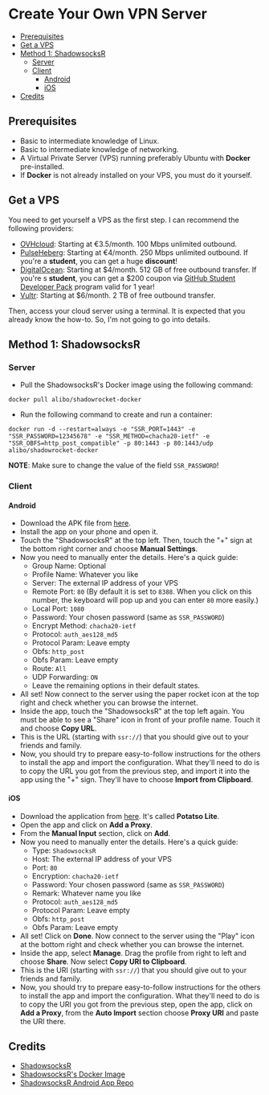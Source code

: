 # Create Your Own VPN Server

- [Prerequisites](https://github.com/jacob-schmitt/liberty#prerequisites)
- [Get a VPS](https://github.com/jacob-schmitt/liberty#get-a-vps)
- [Method 1: ShadowsocksR](https://github.com/jacob-schmitt/liberty#method-1-shadowsocksr)
  - [Server](https://github.com/jacob-schmitt/liberty#server)
  - [Client](https://github.com/jacob-schmitt/liberty#client)
    - [Android](https://github.com/jacob-schmitt/liberty#android)
    - [iOS](https://github.com/jacob-schmitt/liberty#ios)
- [Credits](https://github.com/jacob-schmitt/liberty#credits)

## Prerequisites
- Basic to intermediate knowledge of Linux.
- Basic to intermediate knowledge of networking.
- A Virtual Private Server (VPS) running preferably Ubuntu with **Docker** pre-installed.
- If **Docker** is not already installed on your VPS, you must do it yourself.

## Get a VPS
You need to get yourself a VPS as the first step. I can recommend the following providers:
- [OVHcloud](https://www.ovhcloud.com): Starting at €3.5/month. 100 Mbps unlimited outbound.
- [PulseHeberg](https://pulseheberg.com/): Starting at €4/month. 250 Mbps unlimited outbound. If you're a __student__, you can get a huge **discount**!
- [DigitalOcean](https://digitalocean.com/): Starting at $4/month. 512 GB of free outbound transfer. If you're s __student__, you can get a $200 coupon via [GitHub Student Developer Pack](https://education.github.com/pack) program valid for 1 year!
- [Vultr](https://www.vultr.com): Starting at $6/month. 2 TB of free outbound transfer.

Then, access your cloud server using a terminal. It is expected that you already know the how-to. So, I'm not going to go into details.

## Method 1: ShadowsocksR
### Server
- Pull the ShadowsocksR's Docker image using the following command:
```
docker pull alibo/shadowrocket-docker
```
- Run the following command to create and run a container:
```
docker run -d --restart=always -e "SSR_PORT=1443" -e "SSR_PASSWORD=12345678" -e "SSR_METHOD=chacha20-ietf" -e "SSR_OBFS=http_post_compatible" -p 80:1443 -p 80:1443/udp alibo/shadowrocket-docker
```
**NOTE**: Make sure to change the value of the field ```SSR_PASSWORD```!

### Client
#### Android
- Download the APK file from [here](https://github.com/shadowsocksrr/shadowsocksr-android/releases/download/3.5.4/shadowsocksr-android-3.5.4.apk).
- Install the app on your phone and open it.
- Touch the "ShadowsocksR" at the top left. Then, touch the "+" sign at the bottom right corner and choose __Manual Settings__.
- Now you need to manually enter the details. Here's a quick guide:
  - Group Name: Optional
  - Profile Name: Whatever you like
  - Server: The external IP address of your VPS
  - Remote Port: `80` (By default it is set to `8388`. When you click on this number, the keyboard will pop up and you can enter `80` more easily.)
  - Local Port: `1080`
  - Password: Your chosen password (same as `SSR_PASSWORD`)
  - Encrypt Method: `chacha20-ietf`
  - Protocol: `auth_aes128_md5`
  - Protocol Param: Leave empty
  - Obfs: `http_post`
  - Obfs Param: Leave empty
  - Route: `All`
  - UDP Forwarding: `ON`
  - Leave the remaining options in their default states.
- All set! Now connect to the server using the paper rocket icon at the top right and check whether you can browse the internet.
- Inside the app, touch the "ShadowsocksR" at the top left again. You must be able to see a "Share" icon in front of your profile name. Touch it and choose __Copy URL__.
- This is the URL (starting with `ssr://`) that you should give out to your friends and family.
- Now, you should try to prepare easy-to-follow instructions for the others to install the app and import the configuration. What they'll need to do is to copy 
the URL you got from the previous step, and import it into the app using the "+" sign. They'll have to choose __Import from Clipboard__.

#### iOS
- Download the application from [here](https://apps.apple.com/us/app/potatso-lite/id1239860606). It's called **Potatso Lite**.
- Open the app and click on **Add a Proxy**.
- From the **Manual Input** section, click on **Add**. 
- Now you need to manually enter the details. Here's a quick guide:
  - Type: `ShadowsocksR`
  - Host: The external IP address of your VPS
  - Port: `80`
  - Encryption: `chacha20-ietf`
  - Password: Your chosen password (same as `SSR_PASSWORD`)
  - Remark: Whatever name you like
  - Protocol: `auth_aes128_md5`
  - Protocol Param: Leave empty
  - Obfs: `http_post`
  - Obfs Param: Leave empty
- All set! Click on **Done**. Now connect to the server using the "Play" icon at the bottom right and check whether you can browse the internet.
- Inside the app, select **Manage**. Drag the profile from right to left and choose **Share**. Now select **Copy URI to Clipboard**.
- This is the URI (starting with `ssr://`) that you should give out to your friends and family.
- Now, you should try to prepare easy-to-follow instructions for the others to install the app and import the configuration. What they'll need to do is to copy 
the URI you got from the previous step, open the app, click on **Add a Proxy**, from the **Auto Import** section choose **Proxy URI** and paste the URI there.

## Credits
- [ShadowsocksR](https://github.com/shadowsocksrr/shadowsocksr)
- [ShadowsocksR's Docker Image](https://github.com/alibo/shadowrocket-docker)
- [ShadowsocksR Android App Repo](https://github.com/shadowsocksrr/shadowsocksr-android/)


